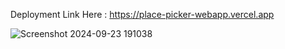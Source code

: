 Deployment Link Here  :  https://place-picker-webapp.vercel.app

![Screenshot 2024-09-23 191038](https://github.com/user-attachments/assets/550d0efd-9804-4d26-a348-872f7a1211e2)
